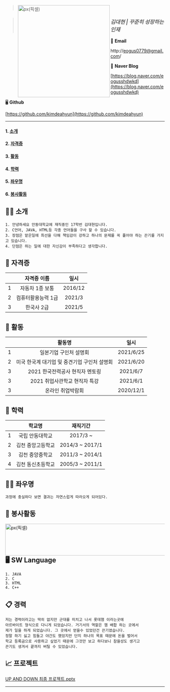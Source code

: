 > <img src="https://user-images.githubusercontent.com/55431809/123609091-5292fe80-d83a-11eb-971d-b8d199eb81a5.JPG" width="290px" height="290px" title="px(픽셀)" align="left"></img><br/>

>  ### ***김대현  | 꾸준히 성장하는 인재***

📧  **Email**

http://eogus0779@gmail.com/

📙  **Naver Blog**

[https://blog.naver.com/eogusshdwkd](https://blog.naver.com/eogusshdwkd)

🖥  **Github**

[https://github.com/kimdeahyun](https://github.com/kimdeahyun)

<hr/>

#### 1. [소개](https://github.com/kimdeahyun/Engineering-Comm./blob/main/README.md#%EF%B8%8F-%EC%86%8C%EA%B0%9C)
#### 2. [자격증](https://github.com/kimdeahyun/Engineering-Comm./blob/main/README.md#-%EC%9E%90%EA%B2%A9%EC%A6%9D)
#### 3. [활동](https://github.com/kimdeahyun/Engineering-Comm./blob/main/README.md#-%ED%99%9C%EB%8F%99)
#### 4. [학력](https://github.com/kimdeahyun/Engineering-Comm./blob/main/README.md#-%ED%95%99%EB%A0%A5)
#### 5. [좌우명](https://github.com/kimdeahyun/Engineering-Comm./blob/main/README.md#-%EC%A2%8C%EC%9A%B0%EB%AA%85)
#### 6. [봉사활동](https://github.com/kimdeahyun/Engineering-Comm./blob/main/README.md#-%EB%B4%89%EC%82%AC%ED%99%9C%EB%8F%99)

## 🙋‍♀️ 소개

```
1. 안녕하세요 안동대학교에 재직중인 17학번 김대현입니다.
2. C언어, JAVA, HTML등 각종 언어들을 구사 할 수 있습니다.
3. 장점은 맡은일에 최선을 다해 책임감이 강하고 하나의 문제를 꼭 풀어야 하는 끈기를 가지고 있습니다.
4. 단점은 하는 일에 대한 자신감이 부족하다고 생각합니다.
```

## 📜 자격증

| | 자격증 이름 | 일시 | 
| :-: | :-: | :-: | 
| 1 | 자동차 1종 보통 | 2016/12 |
| 2 | 컴퓨터활용능력 1급  | 2021/3 | 
| 3 | 한국사 2급 | 2021/5 |

## 🧩 활동

| | 활동명 | 일시 | 
| :-: | :-: | :-: | 
| 1 | 일본기업 구인처 설명회 | 2021/6/25 |
| 2 | 미국 한국계 대기업 및 중견기업 구인처 설명회 | 2021/6/20 | 
| 3 | 2021 한국전력공사 현직자 멘토링 | 2021/6/7 | 
| 3 | 2021 취업사관학교 현직자 특강 | 2021/6/1 | 
| 3 | 온라인 취업박람회 | 2020/12/1 | 

## 🏫 학력

| | 학교명 | 재직기간 | 
| :-: | :-: | :-: | 
| 1 | 국립 안동대학교 | 2017/3 ~ |
| 2 | 김천 중앙고등학교 | 2014/3 ~ 2017/1 | 
| 3 | 김천 중앙중학교 | 2011/3 ~ 2014/1 | 
| 4 | 김천 동신초등학교 | 2005/3 ~ 2011/1 | 

## 👊🏼 좌우명

```
과정에 충실하다 보면 결과는 자연스럽게 따라오게 되어있다.
```

## 🧸 봉사활동
<img src="https://user-images.githubusercontent.com/55431809/123637226-bd533280-d858-11eb-8759-5b9bea68b9fc.JPG" width="880px" height="100px" title="px(픽셀)" align="left"></img><br/>

## 🖥 SW Language

```
1. JAVA
2. C
3. HTML
4. C++
```

## 📋 경력

```
저는 경력이라고는 딱히 없지만 군대를 미치고 나서 롯데햄 이라는곳에 
아르바이트 형식으로 다니게 되었습니다. 거기서의 역할은 햄 배합 하는 곳에서
제가 일을 하게 되었습니다. 그 곳에서 얻을수 있었던건 끈기였습니다. 
정말 하기 싫고 힘들고 야간도 했었지만 단지 하나의 목표 때문에 돈을 벌어서
학교 등록금으로 사용하고 싶었기 때문에 그것만 보고 하다보니 참을성도 생기고
끈기도 생겨서 끝까지 버틸 수 있었습니다. 
```

## 📈 프로젝트 

[UP AND DOWN 최종 프로젝트.pptx](https://github.com/kimdeahyun/Engineering-Comm./files/6737256/UP.AND.DOWN.pptx)

<hr/>
